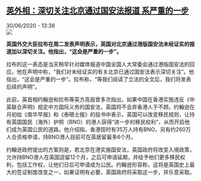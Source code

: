 <!--1593532504000-->
[英外相：深切关注北京通过国安法报道 系严重的一步](http://www.rfi.fr//cn/%E5%9B%BD%E9%99%85/20200630-%E8%8B%B1%E5%A4%96%E7%9B%B8-%E6%B7%B1%E5%88%87%E5%85%B3%E6%B3%A8%E5%8C%97%E4%BA%AC%E9%80%9A%E8%BF%87%E5%9B%BD%E5%AE%89%E6%B3%95%E6%8A%A5%E9%81%93-%E7%B3%BB%E4%B8%A5%E9%87%8D%E7%9A%84%E4%B8%80%E6%AD%A5)
------

<div>30/06/2020 - 13:38</div><img src="https://s.rfi.fr/media/display/4e79fe1a-817f-11ea-83bf-005056bf87d6/w:310/p:16x9/2020-04-16T170148Z_2057304540_RC2T5G99AGDO_RTRMADP_3_HEALTH-CORONAVIRUS-BRITAIN-BRIEFING.JPG"><p><strong>英国外交大臣拉布在周二发表声明表示，英国对北京通过港版国安法未经证实的报道加以深切关注。他指出，“这会是严重的一步”。</strong></p><div class="t-content__body u-clearfix"><div class="m-interstitial"></div><p>拉布的这一表态是当天稍早针对媒体报道中国全国人大常委会通过港版国安法的回应。他在声明中称，“我们对未经证实的有关北京已通过国安法表示深切关注”。他指出，“这会是严重的一步”。拉布称，“等我们阅读了立法的全文后，我们将发表后续的声明”。</p><p>此前，英首相约翰逊和拉布等英方高层曾多次指出，如果中国在香港实施违反《中英联合声明》规定中方国际义务的国安法，英国将不会弃香港人于不顾。约翰逊在月初给《南华早报》和《泰晤士报》的投书中表示，英国可以改变移民规则，让持有英国国民（海外）护照（BNO）的港人获得“进一步的移民权利”，从而开启他们成为英国公民的道路。他介绍指，香港现时有35万人持有BNO，另有约260万人合资格申请，持BNO港人目前可在英居留最多6个月。</p><p>约翰逊政府提出的方案则是，若北京在港实施国安法，英国政府将改变入境政策，允许持BNO港人在英国逗留12个月，之后可申请延期，并给予他们更多移民权利，包括工作权，让他们日后可申请成为公民。约翰逊形容称，这将是英国史上最大的签证制度改变之一，如果证明有必要，英国政府将采取这一步，并乐意采取。</p><div class="o-self-promo o-self-promo--nl o-self-promo--hidden" data-selfpromo-newsletter></div><div class="o-self-promo o-self-promo--app o-self-promo--hidden" data-selfpromo-app></div></div>
